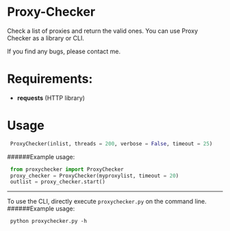 # Proxy-Checker
Check a list of proxies and return the valid ones.
You can use Proxy Checker as a library or CLI.

If you find any bugs, please contact me.

# Requirements:
 - **requests** (HTTP library)

# Usage
```python
 ProxyChecker(inlist, threads = 200, verbose = False, timeout = 25)
```
######Example usage:
```python
 from proxychecker import ProxyChecker
 proxy_checker = ProxyChecker(myproxylist, timeout = 20)
 outlist = proxy_checker.start()
```
****
To use the CLI, directly execute `proxychecker.py` on the command line.
######Example usage:
```
 python proxychecker.py -h
```
